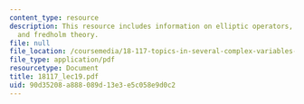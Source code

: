 ```yaml
---
content_type: resource
description: This resource includes information on elliptic operators, smoothing operators,
  and fredholm theory.
file: null
file_location: /coursemedia/18-117-topics-in-several-complex-variables-spring-2005/90d35208a888089d13e3e5c058e9d0c2_18117_lec19.pdf
file_type: application/pdf
resourcetype: Document
title: 18117_lec19.pdf
uid: 90d35208-a888-089d-13e3-e5c058e9d0c2
---
```

